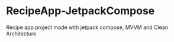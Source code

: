 # RecipeApp-JetpackCompose
Recipe app project made with jetpack compose, MVVM and Clean Architecture
